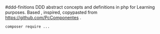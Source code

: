 #ddd-finitions
DDD abstract concepts and definitions in php for Learning purposes. Based , inspired, copypasted from https://github.com/PcComponentes . 


```shell
composer require ... 
```
